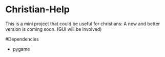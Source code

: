 # Christian-Help
This is a mini project that could be useful for christians: A new and better version is coming soon. (GUI will be involved)

#Dependencies
- pygame
